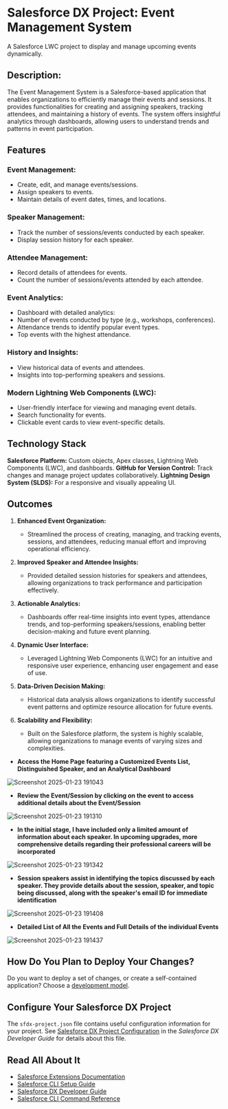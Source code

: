 # Salesforce DX Project: Event Management System
A Salesforce LWC project to display and manage upcoming events dynamically.

## Description:
The Event Management System is a Salesforce-based application that enables organizations to efficiently manage their events and sessions. It provides functionalities for creating and assigning speakers, tracking attendees, and maintaining a history of events. The system offers insightful analytics through dashboards, allowing users to understand trends and patterns in event participation.

## Features
### Event Management:
  * Create, edit, and manage events/sessions.
  * Assign speakers to events.
  * Maintain details of event dates, times, and locations.

### Speaker Management:
  * Track the number of sessions/events conducted by each speaker.
  * Display session history for each speaker.

### Attendee Management:
  * Record details of attendees for events.
  * Count the number of sessions/events attended by each attendee.

### Event Analytics:
  * Dashboard with detailed analytics:
  * Number of events conducted by type (e.g., workshops, conferences).
  * Attendance trends to identify popular event types.
  * Top events with the highest attendance.

### History and Insights:
  * View historical data of events and attendees.
  * Insights into top-performing speakers and sessions.

### Modern Lightning Web Components (LWC):
  * User-friendly interface for viewing and managing event details.
  * Search functionality for events.
  * Clickable event cards to view event-specific details.

## Technology Stack
  **Salesforce Platform:** Custom objects, Apex classes, Lightning Web Components (LWC), and dashboards.
  **GitHub for Version Control:** Track changes and manage project updates collaboratively.
  **Lightning Design System (SLDS):** For a responsive and visually appealing UI.

## Outcomes
1. **Enhanced Event Organization:**  
   - Streamlined the process of creating, managing, and tracking events, sessions, and attendees, reducing manual effort and improving operational efficiency.  

2. **Improved Speaker and Attendee Insights:**  
   - Provided detailed session histories for speakers and attendees, allowing organizations to track performance and participation effectively.  

3. **Actionable Analytics:**  
   - Dashboards offer real-time insights into event types, attendance trends, and top-performing speakers/sessions, enabling better decision-making and future event planning.  

4. **Dynamic User Interface:**  
   - Leveraged Lightning Web Components (LWC) for an intuitive and responsive user experience, enhancing user engagement and ease of use.  

5. **Data-Driven Decision Making:**  
   - Historical data analysis allows organizations to identify successful event patterns and optimize resource allocation for future events.  

6. **Scalability and Flexibility:**  
   - Built on the Salesforce platform, the system is highly scalable, allowing organizations to manage events of varying sizes and complexities.
  
   

* **Access the Home Page featuring a Customized Events List, Distinguished Speaker, and an Analytical Dashboard**

![Screenshot 2025-01-23 191043](https://github.com/user-attachments/assets/29cf2545-ff75-496a-835c-baffc65469d4)



* **Review the Event/Session by clicking on the event to access additional details about the Event/Session**

![Screenshot 2025-01-23 191310](https://github.com/user-attachments/assets/7cdeae78-1670-4aba-bb8e-2238e8f3cdde)



* **In the initial stage, I have included only a limited amount of information about each speaker. In upcoming upgrades, more comprehensive details regarding their professional careers will be incorporated**

![Screenshot 2025-01-23 191342](https://github.com/user-attachments/assets/4a34c189-ae2c-4ddf-8430-e91df110fc05)



* **Session speakers assist in identifying the topics discussed by each speaker. They provide details about the session, speaker, and topic being discussed, along with the speaker's email ID for immediate identification**

![Screenshot 2025-01-23 191408](https://github.com/user-attachments/assets/614c64dc-1509-445b-9990-7894f7c95c9e)



* **Detailed List of All the Events and Full Details of the individual Events**

![Screenshot 2025-01-23 191437](https://github.com/user-attachments/assets/1d7505b7-f7bd-4a31-af52-7a8e8048cab1)


## How Do You Plan to Deploy Your Changes?

Do you want to deploy a set of changes, or create a self-contained application? Choose a [development model](https://developer.salesforce.com/tools/vscode/en/user-guide/development-models).

## Configure Your Salesforce DX Project

The `sfdx-project.json` file contains useful configuration information for your project. See [Salesforce DX Project Configuration](https://developer.salesforce.com/docs/atlas.en-us.sfdx_dev.meta/sfdx_dev/sfdx_dev_ws_config.htm) in the _Salesforce DX Developer Guide_ for details about this file.

## Read All About It

- [Salesforce Extensions Documentation](https://developer.salesforce.com/tools/vscode/)
- [Salesforce CLI Setup Guide](https://developer.salesforce.com/docs/atlas.en-us.sfdx_setup.meta/sfdx_setup/sfdx_setup_intro.htm)
- [Salesforce DX Developer Guide](https://developer.salesforce.com/docs/atlas.en-us.sfdx_dev.meta/sfdx_dev/sfdx_dev_intro.htm)
- [Salesforce CLI Command Reference](https://developer.salesforce.com/docs/atlas.en-us.sfdx_cli_reference.meta/sfdx_cli_reference/cli_reference.htm)
